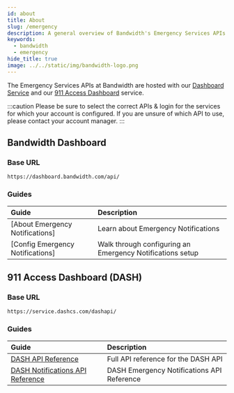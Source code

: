 ```yaml
---
id: about
title: About
slug: /emergency   
description: A general overview of Bandwidth's Emergency Services APIs
keywords:
  - bandwidth
  - emergency
hide_title: true
image: ../../static/img/bandwidth-logo.png
---
```


The Emergency Services APIs at Bandwidth are hosted with our [Dashboard Service](https://dashboard.bandwidth.com/) and our [911 Access Dashboard](https://dashboard.dashcs.com/dash-board/login.jsp) service.

:::caution
Please be sure to select the correct APIs & login for the services for which your account is configured. If you are unsure of which API to use, please contact your account manager.
:::

## Bandwidth Dashboard

### Base URL

`https://dashboard.bandwidth.com/api/`

### Guides

| Guide | Description |
|:------|:------------|
| [About Emergency Notifications] | Learn about Emergency Notifications |
| [Config Emergency Notifications] | Walk through configuring an Emergency Notifications setup |

## 911 Access Dashboard (DASH)

### Base URL

`https://service.dashcs.com/dashapi/`

### Guides

| Guide | Description |
|:------|:------------|
| [DASH API Reference](/dash-api-reference) | Full API reference for the DASH API   |
| [DASH Notifications API Reference](/dash-notifications-api-reference) | DASH Emergency Notifications API Reference |
